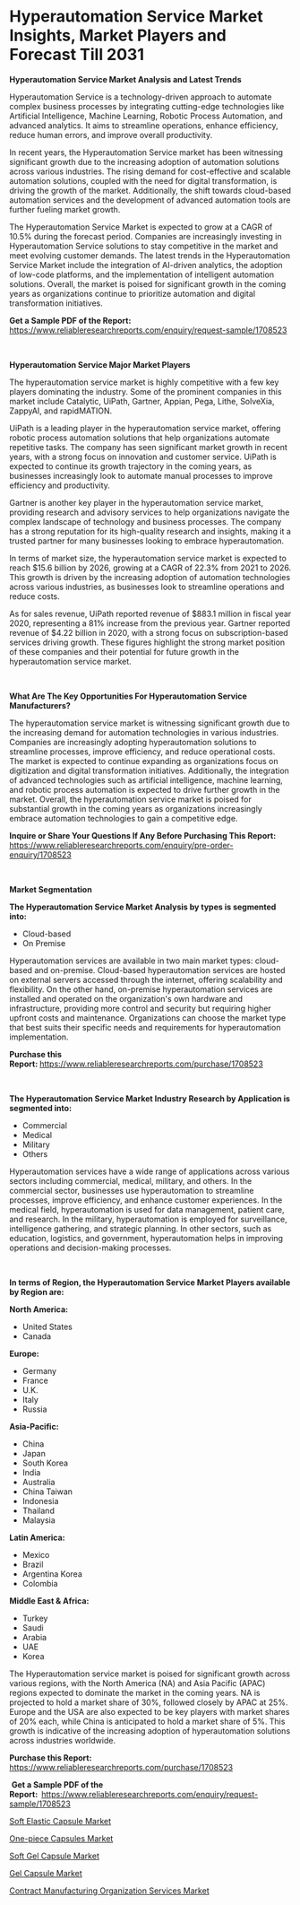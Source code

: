 <p><h1>Hyperautomation Service Market Insights, Market Players and Forecast Till 2031</h1></p><p><strong>Hyperautomation Service Market Analysis and Latest Trends</strong></p>
<p><p>Hyperautomation Service is a technology-driven approach to automate complex business processes by integrating cutting-edge technologies like Artificial Intelligence, Machine Learning, Robotic Process Automation, and advanced analytics. It aims to streamline operations, enhance efficiency, reduce human errors, and improve overall productivity.</p><p>In recent years, the Hyperautomation Service market has been witnessing significant growth due to the increasing adoption of automation solutions across various industries. The rising demand for cost-effective and scalable automation solutions, coupled with the need for digital transformation, is driving the growth of the market. Additionally, the shift towards cloud-based automation services and the development of advanced automation tools are further fueling market growth.</p><p>The Hyperautomation Service Market is expected to grow at a CAGR of 10.5% during the forecast period. Companies are increasingly investing in Hyperautomation Service solutions to stay competitive in the market and meet evolving customer demands. The latest trends in the Hyperautomation Service Market include the integration of AI-driven analytics, the adoption of low-code platforms, and the implementation of intelligent automation solutions. Overall, the market is poised for significant growth in the coming years as organizations continue to prioritize automation and digital transformation initiatives.</p></p>
<p><strong>Get a Sample PDF of the Report:&nbsp;</strong> <a href="https://www.reliableresearchreports.com/enquiry/request-sample/1708523">https://www.reliableresearchreports.com/enquiry/request-sample/1708523</a></p>
<p>&nbsp;</p>
<p><strong>Hyperautomation Service Major Market Players</strong></p>
<p><p>The hyperautomation service market is highly competitive with a few key players dominating the industry. Some of the prominent companies in this market include Catalytic, UiPath, Gartner, Appian, Pega, Lithe, SolveXia, ZappyAI, and rapidMATION.</p><p>UiPath is a leading player in the hyperautomation service market, offering robotic process automation solutions that help organizations automate repetitive tasks. The company has seen significant market growth in recent years, with a strong focus on innovation and customer service. UiPath is expected to continue its growth trajectory in the coming years, as businesses increasingly look to automate manual processes to improve efficiency and productivity.</p><p>Gartner is another key player in the hyperautomation service market, providing research and advisory services to help organizations navigate the complex landscape of technology and business processes. The company has a strong reputation for its high-quality research and insights, making it a trusted partner for many businesses looking to embrace hyperautomation.</p><p>In terms of market size, the hyperautomation service market is expected to reach $15.6 billion by 2026, growing at a CAGR of 22.3% from 2021 to 2026. This growth is driven by the increasing adoption of automation technologies across various industries, as businesses look to streamline operations and reduce costs.</p><p>As for sales revenue, UiPath reported revenue of $883.1 million in fiscal year 2020, representing a 81% increase from the previous year. Gartner reported revenue of $4.22 billion in 2020, with a strong focus on subscription-based services driving growth. These figures highlight the strong market position of these companies and their potential for future growth in the hyperautomation service market.</p></p>
<p>&nbsp;</p>
<p><strong>What Are The Key Opportunities For Hyperautomation Service Manufacturers?</strong></p>
<p><p>The hyperautomation service market is witnessing significant growth due to the increasing demand for automation technologies in various industries. Companies are increasingly adopting hyperautomation solutions to streamline processes, improve efficiency, and reduce operational costs. The market is expected to continue expanding as organizations focus on digitization and digital transformation initiatives. Additionally, the integration of advanced technologies such as artificial intelligence, machine learning, and robotic process automation is expected to drive further growth in the market. Overall, the hyperautomation service market is poised for substantial growth in the coming years as organizations increasingly embrace automation technologies to gain a competitive edge.</p></p>
<p><strong>Inquire or Share Your Questions If Any Before Purchasing This Report:</strong> <a href="https://www.reliableresearchreports.com/enquiry/pre-order-enquiry/1708523">https://www.reliableresearchreports.com/enquiry/pre-order-enquiry/1708523</a></p>
<p>&nbsp;</p>
<p><strong>Market Segmentation</strong></p>
<p><strong>The Hyperautomation Service Market Analysis by types is segmented into:</strong></p>
<p><ul><li>Cloud-based</li><li>On Premise</li></ul></p>
<p><p>Hyperautomation services are available in two main market types: cloud-based and on-premise. Cloud-based hyperautomation services are hosted on external servers accessed through the internet, offering scalability and flexibility. On the other hand, on-premise hyperautomation services are installed and operated on the organization's own hardware and infrastructure, providing more control and security but requiring higher upfront costs and maintenance. Organizations can choose the market type that best suits their specific needs and requirements for hyperautomation implementation.</p></p>
<p><strong>Purchase this Report:&nbsp;</strong><a href="https://www.reliableresearchreports.com/purchase/1708523">https://www.reliableresearchreports.com/purchase/1708523</a></p>
<p>&nbsp;</p>
<p><strong>The Hyperautomation Service Market Industry Research by Application is segmented into:</strong></p>
<p><ul><li>Commercial</li><li>Medical</li><li>Military</li><li>Others</li></ul></p>
<p><p>Hyperautomation services have a wide range of applications across various sectors including commercial, medical, military, and others. In the commercial sector, businesses use hyperautomation to streamline processes, improve efficiency, and enhance customer experiences. In the medical field, hyperautomation is used for data management, patient care, and research. In the military, hyperautomation is employed for surveillance, intelligence gathering, and strategic planning. In other sectors, such as education, logistics, and government, hyperautomation helps in improving operations and decision-making processes.</p></p>
<p>&nbsp;</p>
<p><strong>In terms of Region, the Hyperautomation Service Market Players available by Region are:</strong></p>
<p>
    <p> <strong> North America: </strong>
        <ul>
            <li>United States</li>
            <li>Canada</li>
        </ul>
        </p> 
    <p> <strong> Europe: </strong>
        <ul>
            <li>Germany</li>
            <li>France</li>
            <li>U.K.</li>
            <li>Italy</li>
            <li>Russia</li>
        </ul>
        </p> 
    <p> <strong> Asia-Pacific: </strong>
        <ul>
            <li>China</li>
            <li>Japan</li>
            <li>South Korea</li>
            <li>India</li>
            <li>Australia</li>
            <li>China Taiwan</li>
            <li>Indonesia</li>
            <li>Thailand</li>
            <li>Malaysia</li>
        </ul>
        </p> 
    <p> <strong> Latin America: </strong>
        <ul>
            <li>Mexico</li>
            <li>Brazil</li>
            <li>Argentina Korea</li>
            <li>Colombia</li>
        </ul>
        </p> 
    <p> <strong> Middle East & Africa: </strong>
        <ul>
            <li>Turkey</li>
            <li>Saudi</li>
            <li>Arabia</li>
            <li>UAE</li>
            <li>Korea</li>
        </ul>
    </p>
    </p>
<p><p>The Hyperautomation service market is poised for significant growth across various regions, with the North America (NA) and Asia Pacific (APAC) regions expected to dominate the market in the coming years. NA is projected to hold a market share of 30%, followed closely by APAC at 25%. Europe and the USA are also expected to be key players with market shares of 20% each, while China is anticipated to hold a market share of 5%. This growth is indicative of the increasing adoption of hyperautomation solutions across industries worldwide.</p></p>
<p><strong>Purchase this Report: </strong><a href="https://www.reliableresearchreports.com/purchase/1708523">https://www.reliableresearchreports.com/purchase/1708523</a></p>
<p>&nbsp;<strong>Get a Sample PDF of the Report:&nbsp;&nbsp;</strong><a href="https://www.reliableresearchreports.com/enquiry/request-sample/1708523">https://www.reliableresearchreports.com/enquiry/request-sample/1708523</a></p>
<p><strong></strong></p>
<p><p><a href="https://github.com/mancsybtousav/Market-Research-Report-List-1/blob/main/soft-elastic-capsule-market.md">Soft Elastic Capsule Market</a></p><p><a href="https://github.com/AKSHATREPORTPRIME/Market-Research-Report-List-3/blob/main/one-piece-capsules-market.md">One-piece Capsules Market</a></p><p><a href="https://github.com/indrystar/Market-Research-Report-List-2/blob/main/soft-gel-capsule-market.md">Soft Gel Capsule Market</a></p><p><a href="https://github.com/josesg55/Market-Research-Report-List-1/blob/main/gel-capsule-market.md">Gel Capsule Market</a></p><p><a href="https://github.com/josesg55/Market-Research-Report-List-1/blob/main/contract-manufacturing-organization-services-market.md">Contract Manufacturing Organization Services Market</a></p></p>